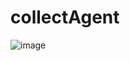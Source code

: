 # collectAgent

![image](https://github.com/user-attachments/assets/2be0d37f-3ad8-46d5-9529-b01a704b846d)

